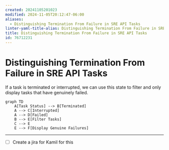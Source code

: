 ```yaml
---
created: 20241105201023
modified: 2024-11-05T20:12:47-06:00
aliases:
  - Distinguishing Termination From Failure in SRE API Tasks
linter-yaml-title-alias: Distinguishing Termination From Failure in SRE API Tasks
title: Distinguishing Termination From Failure in SRE API Tasks
id: 76712231
---
```


# Distinguishing Termination From Failure in SRE API Tasks

If a task is terminated or interrupted, we can use this state to filter and only display tasks that have genuinely failed.

```mermaid
graph TD
    A[Task Status] --> B[Terminated]
    A --> C[Interrupted]
    A --> D[Failed]
    B --> E[Filter Tasks]
    C --> E
    E --> F[Display Genuine Failures]
```

---

- [ ] Create a jira for Kamil for this
